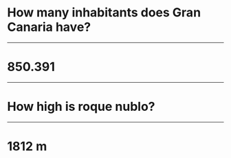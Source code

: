 # How many inhabitants does Gran Canaria have?

---

# 850.391

---

# How high is roque nublo?

--- 

# 1812 m
